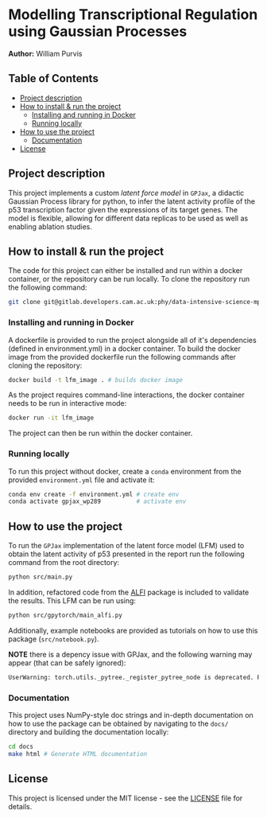 <!-- omit in toc -->
# Modelling Transcriptional Regulation using Gaussian Processes

**Author:** William Purvis

<!-- omit in toc -->
## Table of Contents
- [Project description](#project-description)
- [How to install \& run the project](#how-to-install--run-the-project)
  - [Installing and running in Docker](#installing-and-running-in-docker)
  - [Running locally](#running-locally)
- [How to use the project](#how-to-use-the-project)
  - [Documentation](#documentation)
- [License](#license)

## Project description

This project implements a custom *latent force model* in `GPJax`, a didactic Gaussian Process library for python, to infer the latent activity profile of the p53 transcription factor given the expressions of its target genes. The model is flexible, allowing for different data replicas to be used as well as enabling ablation studies.

## How to install & run the project

The code for this project can either be installed and run within a docker container, or the repository can be run locally. To clone the repository run the following command:

```bash
git clone git@gitlab.developers.cam.ac.uk:phy/data-intensive-science-mphil/projects/wp289.git
```

### Installing and running in Docker

A dockerfile is provided to run the project alongside all of it's dependencies (defined in environment.yml) in a docker container. To build the docker image from the provided dockerfile run the following commands after cloning the repository:

```bash
docker build -t lfm_image . # builds docker image
```

As the project requires command-line interactions, the docker container needs to be run in interactive mode:

```bash
docker run -it lfm_image
```

The project can then be run within the docker container.

### Running locally

To run this project without docker, create a `conda` environment from the provided `environment.yml` file and activate it:

```bash
conda env create -f environment.yml # create env
conda activate gpjax_wp289          # activate env
```

## How to use the project

To run the `GPJax` implementation of the latent force model (LFM) used to obtain the latent activity of p53 presented in the report run the following command from the root directory:

```bash
python src/main.py
```

In addition, refactored code from the [ALFI](https://github.com/mossjacob/alfi) package is included to validate the results. This LFM can be run using:

```bash
python src/gpytorch/main_alfi.py
```

Additionally, example notebooks are provided as tutorials on how to use this package (`src/notebook.py`).

**NOTE** there is a depency issue with GPJax, and the following warning may appear (that can be safely ignored):

```bash
UserWarning: torch.utils._pytree._register_pytree_node is deprecated. Please use torch.utils._pytree.register_pytree_node instead.
```

### Documentation

This project uses NumPy-style doc strings and in-depth documentation on how to use the package can be obtained by navigating to the `docs/` directory and building the documentation locally:

```bash
cd docs
make html # Generate HTML documentation
```

## License

This project is licensed under the MIT license - see the [LICENSE](license.txt)
file for details.
